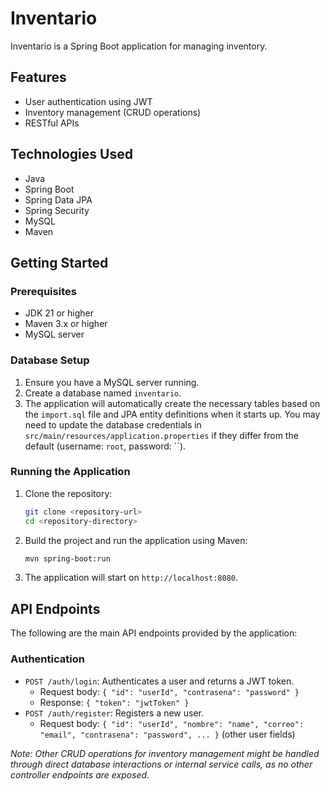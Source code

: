 # Inventario

Inventario is a Spring Boot application for managing inventory.

## Features

- User authentication using JWT
- Inventory management (CRUD operations)
- RESTful APIs

## Technologies Used

- Java
- Spring Boot
- Spring Data JPA
- Spring Security
- MySQL
- Maven

## Getting Started

### Prerequisites

- JDK 21 or higher
- Maven 3.x or higher
- MySQL server

### Database Setup

1. Ensure you have a MySQL server running.
2. Create a database named `inventario`.
3. The application will automatically create the necessary tables based on the `import.sql` file and JPA entity definitions when it starts up. You may need to update the database credentials in `src/main/resources/application.properties` if they differ from the default (username: `root`, password: ``).

### Running the Application

1. Clone the repository:
   ```bash
   git clone <repository-url>
   cd <repository-directory>
   ```
2. Build the project and run the application using Maven:
   ```bash
   mvn spring-boot:run
   ```
3. The application will start on `http://localhost:8080`.

## API Endpoints

The following are the main API endpoints provided by the application:

### Authentication

- `POST /auth/login`: Authenticates a user and returns a JWT token.
  - Request body: `{ "id": "userId", "contrasena": "password" }`
  - Response: `{ "token": "jwtToken" }`
- `POST /auth/register`: Registers a new user.
  - Request body: `{ "id": "userId", "nombre": "name", "correo": "email", "contrasena": "password", ... }` (other user fields)

*Note: Other CRUD operations for inventory management might be handled through direct database interactions or internal service calls, as no other controller endpoints are exposed.*
